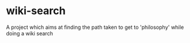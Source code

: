 # wiki-search
A project which aims at finding the path taken to get to 'philosophy' while doing a wiki search
